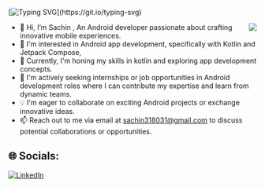 [![Typing SVG](https://readme-typing-svg.demolab.com?font=Fira+Code&weight=900&size=25&pause=1000&color=0FF759&random=false&width=435&lines=%E0%A4%A8%E0%A4%AE%E0%A4%B8%E0%A5%8D%E0%A4%A4%E0%A5%87+(Namaste)+%F0%9F%99%8F%2C+I'm+Sachin!)](https://git.io/typing-svg)

<img align='right' src="https://i.pinimg.com/originals/e8/f4/53/e8f453469a3ec97ecd354df465d73913.gif">

- 👋 Hi, I’m Sachin ,
  An Android developer passionate about crafting innovative mobile experiences.
- 👀 I'm interested in Android app development, specifically with Kotlin and Jetpack Compose,
- 🌱 Currently, I'm honing my skills in kotlin and exploring app development concepts.
- 💼 I'm actively seeking internships or job opportunities in Android development roles where I can contribute my expertise and learn from dynamic teams.
- 💡 I'm eager to collaborate on exciting Android projects or exchange innovative ideas.
- 📫 Reach out to me via email at sachin318031@gmail.com to discuss potential collaborations or opportunities.

## 🌐 Socials:
 [![LinkedIn](https://img.shields.io/badge/LinkedIn-0077B5?style=for-the-badge&logo=linkedin&logoColor=white)](https://www.linkedin.com/in/sachin-kumar-singh-2999a2240/)
